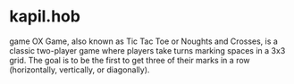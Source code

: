 # kapil.hob
game OX Game, also known as Tic Tac Toe or Noughts and Crosses, is a classic two-player game where players take turns marking spaces in a 3x3 grid. The goal is to be the first to get three of their marks in a row (horizontally, vertically, or diagonally). 
